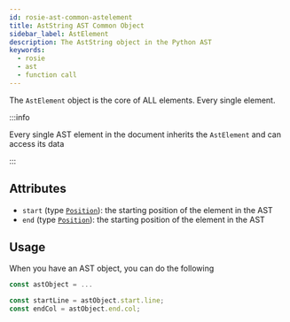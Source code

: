 ```yaml
---
id: rosie-ast-common-astelement
title: AstString AST Common Object
sidebar_label: AstElement
description: The AstString object in the Python AST
keywords:
  - rosie
  - ast
  - function call
---
```


The `AstElement` object is the core of ALL elements. Every single element.

:::info

Every single AST element in the document inherits the `AstElement` and can access its data

:::

## Attributes

- `start` (type [`Position`](/docs/rosie/ast/common/rosie-ast-common-position)): the starting position of the element in the AST
- `end` (type [`Position`](/docs/rosie/ast/common/rosie-ast-common-position)): the starting position of the element in the AST

## Usage

When you have an AST object, you can do the following

```javascript
const astObject = ...

const startLine = astObject.start.line;
const endCol = astObject.end.col;
```
